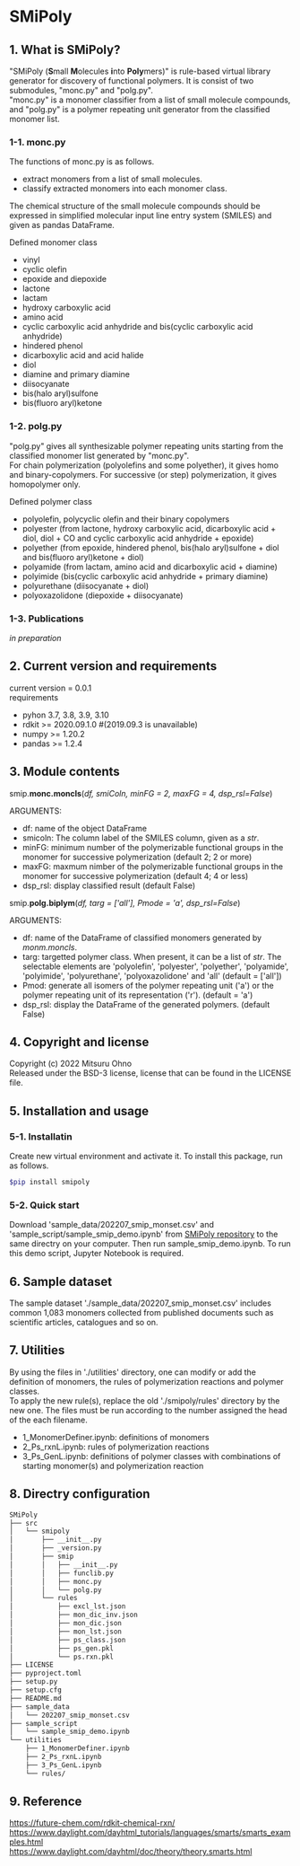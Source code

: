 # SMiPoly

## 1. What is SMiPoly?  
"SMiPoly (**S**mall **M**olecules **i**nto **Poly**mers)" is rule-based virtual library generator for discovery of functional polymers. It is consist of two submodules, "monc.py" and "polg.py".  
"monc.py" is a monomer classifier from a list of small molecule compounds, and "polg.py" is a polymer repeating unit generator from the classified monomer list.  

### 1-1. monc.py  
The functions of monc.py is as follows.  
  - extract monomers from a list of small molecules.
  - classify extracted monomers into each monomer class.

The chemical structure of the small molecule compounds should be expressed in simplified molecular input line entry system (SMILES) and given as pandas DataFrame.  

Defined monomer class  
  - vinyl  
  - cyclic olefin  
  - epoxide and diepoxide  
  - lactone  
  - lactam  
  - hydroxy carboxylic acid  
  - amino acid  
  - cyclic carboxylic acid anhydride and bis(cyclic carboxylic acid anhydride)  
  - hindered phenol  
  - dicarboxylic acid and acid halide  
  - diol  
  - diamine and primary diamine  
  - diisocyanate  
  - bis(halo aryl)sulfone  
  - bis(fluoro aryl)ketone

### 1-2. polg.py  
"polg.py" gives all synthesizable polymer repeating units starting from the classified monomer list generated by "monc.py".  
For chain polymerization (polyolefins and some polyether), it gives homo and binary-copolymers. For successive (or step) polymerization,  it gives homopolymer only.

Defined polymer class  
  - polyolefin, polycyclic olefin and their binary copolymers  
  - polyester (from lactone, hydroxy carboxylic acid, dicarboxylic acid + diol, diol + CO and cyclic carboxylic acid anhydride + epoxide)  
  - polyether (from epoxide, hindered phenol, bis(halo aryl)sulfone + diol and bis(fluoro aryl)ketone + diol)  
  - polyamide (from lactam, amino acid and dicarboxylic acid + diamine)  
  - polyimide (bis(cyclic carboxylic acid anhydride + primary diamine)  
  - polyurethane (diisocyanate + diol)  
  - polyoxazolidone (diepoxide + diisocyanate)  

### 1-3. Publications  
*in preparation*  

## 2. Current version and requirements
current version = 0.0.1  
requirements
  - pyhon 3.7, 3.8, 3.9, 3.10  
  - rdkit >= 2020.09.1.0 #(2019.09.3 is unavailable)  
  - numpy >= 1.20.2  
  - pandas >= 1.2.4  

## 3. Module contents  

smip.**monc.moncls**(*df, smiColn, minFG = 2, maxFG = 4, dsp_rsl=False*)  

ARGUMENTS:  

  - df: name of the object DataFrame  
  - smicoln: The column label of the SMILES column, given as a *str*.  
  - minFG: minimum number of the polymerizable functional groups in the monomer for successive polymerization (default 2; 2 or more)  
  - maxFG: maxmum nimber of the polymerizable functional groups in the monomer for successive polymerization (default 4; 4 or less)  
  - dsp_rsl: display classified result (default False)  


smip.**polg.biplym**(*df, targ = \['all'\], Pmode = 'a', dsp_rsl=False*)  

ARGUMENTS:  

  - df: name of the DataFrame of classified monomers generated by *monm.moncls*.  
  - targ: targetted polymer class. When present, it can be a list of *str*. The selectable elements are 'polyolefin', 'polyester', 'polyether', 'polyamide', 'polyimide', 'polyurethane', 'polyoxazolidone' and 'all' (default = ['all'])  
  - Pmod: generate all isomers of the polymer repeating unit ('a') or the polymer repeating unit of its representation ('r'). (default = 'a')  
  - dsp_rsl: display the DataFrame of the generated polymers. (default False)  

## 4. Copyright and license  
Copyright (c) 2022 Mitsuru Ohno  
Released under the BSD-3 license, license that can be found in the LICENSE file.  

## 5. Installation and usage
### 5-1. Installatin
Create new virtual environment and activate it.
To install this package, run as follows.

```sh
$pip install smipoly
```
### 5-2. Quick start
Download 'sample_data/202207_smip_monset.csv' and 'sample_script/sample_smip_demo.ipynb' from [SMiPoly repository](https://github.com/PEJpOhno/SMiPoly) to the same directry on your computer.
Then run sample_smip_demo.ipynb. To run this demo script, Jupyter Notebook is required.

## 6. Sample dataset
The sample dataset './sample_data/202207_smip_monset.csv' includes common 1,083 monomers collected from published documents such as scientific articles, catalogues and so on.

## 7. Utilities  
By using the files in './utilities' directory, one can modify or add the definition of monomers, the rules of polymerization reactions and polymer classes.  
To apply the new rule(s), replace the old './smipoly/rules' directory by the new one. The files must be run according to the number assigned the head of the each filename.  

  - 1_MonomerDefiner.ipynb: definitions of monomers  
  - 2_Ps_rxnL.ipynb: rules of polymerization reactions    
  - 3_Ps_GenL.ipynb: definitions of polymer classes with combinations of starting monomer(s) and polymerization reaction  

## 8. Directry configuration  

```sh
SMiPoly
├── src
│   └── smipoly
│       ├── __init__.py
│       ├── _version.py
│       ├── smip
│       │   ├── __init__.py
│       │   ├── funclib.py
│       │   ├── monc.py
│       │   └── polg.py
│       └── rules
│           ├── excl_lst.json
│           ├── mon_dic_inv.json
│           ├── mon_dic.json
│           ├── mon_lst.json
│           ├── ps_class.json
│           ├── ps_gen.pkl
│           └── ps.rxn.pkl
├── LICENSE
├── pyproject.toml
├── setup.py
├── setup.cfg
├── README.md
├── sample_data
│   └── 202207_smip_monset.csv
├── sample_script
│   └── sample_smip_demo.ipynb
└── utilities
    ├── 1_MonomerDefiner.ipynb
    ├── 2_Ps_rxnL.ipynb
    ├── 3_Ps_GenL.ipynb
    └── rules/
```

## 9. Reference  
https://future-chem.com/rdkit-chemical-rxn/  
https://www.daylight.com/dayhtml_tutorials/languages/smarts/smarts_examples.html  
https://www.daylight.com/dayhtml/doc/theory/theory.smarts.html  
